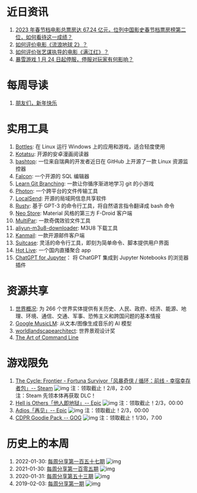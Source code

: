 # 近日资讯

1. [2023 年春节档电影总票房达 67.24 亿元，位列中国影史春节档票房榜第二位，如何看待这一成绩？](https://www.zhihu.com/question/580834778)
2. [如何评价电影《流浪地球 2》？](https://www.zhihu.com/question/578256937)
3. [如何评价张艺谋执导的电影《满江红》？](https://www.zhihu.com/question/578628171)
4. [暴雪游戏 1 月 24 日起停服，停服对玩家有何影响？](https://www.zhihu.com/question/580049853)

# 每周导读

1. [朋友们，新年快乐](https://mp.weixin.qq.com/s/24EQk84H39ZaTWYoWBklGg)

# 实用工具

1. [Bottles](https://github.com/bottlesdevs/Bottles): 在 Linux 运行 Windows 上的应用和游戏，适合轻度使用
2. [Kotatsu](https://github.com/KotatsuApp/Kotatsu): 开源的安卓漫画阅读器
3. [bashtop](https://github.com/aristocratos/bashtop): 一位来自瑞典的开发者近日在 GitHub 上开源了一款 Linux 资源监控器
4. [Falcon](https://github.com/plotly/falcon): 一个开源的 SQL 编辑器
5. [Learn Git Branching](https://github.com/pcottle/learnGitBranching): 一款让你循序渐进地学习 git 的小游戏
6. [Photon](https://github.com/abhi16180/photon): 一个跨平台的文件传输工具
7. [LocalSend](https://github.com/localsend/localsend): 开源的局域网信息共享软件
8. [Rusty](https://github.com/zahidkhawaja/rusty): 基于 GPT-3 的命令行工具，将自然语言指令翻译成 bash 命令
9. [Neo Store](https://github.com/NeoApplications/Neo-Store): Material 风格的第三方 F-Droid 客户端
10. [MultiPar](https://github.com/Yutaka-Sawada/MultiPar): 一款奇偶效验文件工具
11. [aliyun-m3u8-downloader](https://github.com/lbbniu/aliyun-m3u8-downloader/): M3U8 下载工具
12. [Kanmail](https://github.com/Oxygem/Kanmail): 一款开源邮件客户端
13. [Suitcase](https://github.com/Impedimenta/Suitcase): 灵活的命令行工具，即刻为简单命令、脚本提供用户界面
14. [Hot Live](https://github.com/Jackiu1997/hot_live): 一个国内直播聚合 app
15. [ChatGPT for Jupyter](https://github.com/TiesdeKok/chat-gpt-jupyter-extension)： 将 ChatGPT 集成到 Jupyter Notebooks 的浏览器插件

# 资源共享

1. [世界概况](https://www.cia.gov/the-world-factbook/): 为 266 个世界实体提供有关历史、人民、政府、经济、能源、地理、环境、通信、交通、军事、恐怖主义和跨国问题的基本情报
2. [Google MusicLM](https://google-research.github.io/seanet/musiclm/examples/): 从文本/图像生成音乐的 AI 模型 
3. [worldlandscapearchitect](https://worldlandscapearchitect.com/): 世界景观设计奖
4. [The Art of Command Line](https://github.com/jlevy/the-art-of-command-line/)

# 游戏限免

1. [The Cycle: Frontier - Fortuna Survivor「风暴奇侠 / 循环：前线 - 幸宿幸存者包」-- Steam](https://store.steampowered.com/app/2089570/The_Cycle_Frontier__Fortuna_Survivor/)
![img](http://mmbiz.qpic.cn/sz_mmbiz_png/pDARXZuibAKQYEOEoPEJBNYeG4eb1TRD6cM0O65D9EN4W8xjibnaIk6Uev8KMroSbP7lEpibk4vMLialdibUCLnC37w/0?wx_fmt=png)
注：领取截止！2/8，2:00  
注：Steam 先领本体再获取 DLC！
2. [Hell is Others「他人即地狱」-- Epic](https://store.epicgames.com/p/hell-is-others-789262)
![img](http://mmbiz.qpic.cn/sz_mmbiz_png/pDARXZuibAKQYEOEoPEJBNYeG4eb1TRD6KY0v8IMZ2yel1YEgcKAEAQNm6hMrr2XL1icoP8f1hjERA34DWvNM7Wg/0?wx_fmt=png)
注：领取截止！2/3，00:00
3. [Adios「再见」-- Epic](https://store.epicgames.com/p/adios-b378b4)
![img](http://mmbiz.qpic.cn/sz_mmbiz_png/pDARXZuibAKQYEOEoPEJBNYeG4eb1TRD6mnQkLsStuibIoxTegJ5KDnicEuGO0Sqic0fHqx70iavZvoKiaJTS5WibgibXA/0?wx_fmt=png)
注：领取截止！2/3，00:00
4. [CDPR Goodie Pack -- GOG](https://www.gog.com/#giveaway)
![img](http://mmbiz.qpic.cn/sz_mmbiz_png/pDARXZuibAKQYEOEoPEJBNYeG4eb1TRD6sicV83EZUpvKFtN7CZrugkqtDu7R4iaovp4eiacLaJFAccvDh78hZfRxA/0?wx_fmt=png)
注：领取截止！1/30，7:00

# 历史上的本周

1. 2022-01-30: [每周分享第一百五十七期](https://mp.weixin.qq.com/s/qmjRAlIHp8lnzOs7X0VO3Q)
![img](https://mmbiz.qpic.cn/sz_mmbiz_jpg/pDARXZuibAKQKMic1OcR4p1rtcMWY8zoIx9NIYDxDSm0uejUxQpWMV9O1VX7e50MAyCynvhQ3fbsiauS2KEGbpqag/640?wx_fmt=jpeg&wxfrom=5&wx_lazy=1&wx_co=1)
2. 2021-01-30: [每周分享第一百零五期](https://mp.weixin.qq.com/s/FvcWdPrqSGtXIo72r_YRqg)
![img](https://mmbiz.qpic.cn/sz_mmbiz_jpg/pDARXZuibAKT8PDDibMFRLibSSNtIqrsJI4q6Y96c8TGPBWtXodZk1MrCGbA5a6NHBJEDp6JxehfxECnjUMstUskg/640?wx_fmt=jpeg&wxfrom=5&wx_lazy=1&wx_co=1)
3. 2020-01-31: [每周分享第五十三期](https://mp.weixin.qq.com/s/0ikKaoeSE0Y-A_Twhay9tw)
![img](https://mmbiz.qpic.cn/sz_mmbiz_jpg/pDARXZuibAKQq642DZib2lJRaGDxPZlO5OmYlsg9NXSPMcslpvdxibVFauicV4DFmApudfeCicLLxGqPcs0FjqjKcHw/640?wx_fmt=jpeg&wxfrom=5&wx_lazy=1&wx_co=1)
4. 2019-02-03: [每周分享第一期](https://mp.weixin.qq.com/s/UXtdDNh78_RsJthQF4jnCA)
![img](http://mmbiz.qpic.cn/sz_mmbiz_png/pDARXZuibAKSnictjthLPpIWYm0VicHs4kTx529dpsGp9kTibtIypU6EOOc2QvhBcw2JBibJ3fD9hbiaESx6woQIPjOQ/640?wx_fmt=png&from=appmsg)